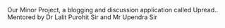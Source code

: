 <!-- @format -->

Our Minor Project, a blogging and discussion application called Upread..
Mentored by Dr Lalit Purohit Sir and Mr Upendra Sir
